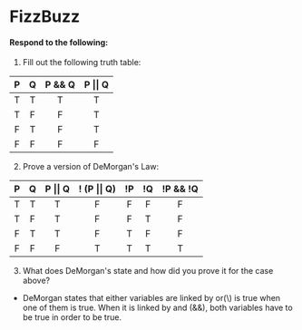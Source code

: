 # FizzBuzz
#### Respond to the following:

1. Fill out the following truth table:

| P  | Q  | P && Q | P \|\| Q |
|:--:|:--:|:------:|:--------:|
| T  | T  |    T   |    T     |
| T  | F  |    F   |    T     |
| F  | T  |    F   |    T     |
| F  | F  |    F   |    F     |


2. Prove a version of DeMorgan's Law:

| P  | Q  | P \|\| Q | ! (P \|\| Q) | !P | !Q | !P && !Q |
|:--:|:--:|:--------:|:------------:|:--:|:--:|:--------:|
| T  | T  |    T     |       F      | F  |  F |     F    |
| T  | F  |    T     |       F      | F  |  T |     F    |
| F  | T  |    T     |       F      | T  |  F |     F    |
| F  | F  |    F     |       T      | T  |  T |     T    |

3. What does DeMorgan's state and how did you prove it for the case above?
  * DeMorgan states that either variables are linked by or(\\) is true when one of them is true. When it is linked by and (&&), both variables have to be       true in order to be true.
